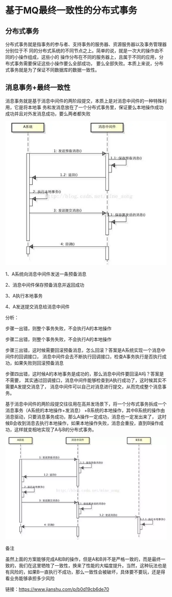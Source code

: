 # 基于MQ最终一致性的分布式事务

## 分布式事务

分布式事务就是指事务的参与者、支持事务的服务器、资源服务器以及事务管理器分别位于不
同的分布式系统的不同节点之上。简单的说，就是一次大的操作由不同的小操作组成，这些小的
操作分布在不同的服务器上，且属于不同的应用，分布式事务需要保证这些小操作要么全部成功，
要么全部失败。本质上来说，分布式事务就是为了保证不同数据库的数据一致性。

## 消息事务+最终一致性

消息事务就是基于消息中间件的两阶段提交，本质上是对消息中间件的一种特殊利用，它是将本地事
务和发消息放在了一个分布式事务里，保证要么本地操作成功成功并且对外发消息成功，要么两者都失败

![image](https://github.com/williamzhang11/fastThinking/blob/master/src/main/java/com/xiu/fastThinking/image/mqinfo.jpg)

1、A系统向消息中间件发送一条预备消息

2、消息中间件保存预备消息并返回成功

3、A执行本地事务

4、A发送提交消息给消息中间件

分析：

步骤一出错，则整个事务失败，不会执行A的本地操作

步骤二出错，则整个事务失败，不会执行A的本地操作

步骤三出错，这时候需要回滚预备消息，怎么回滚？答案是A系统实现一个消息中间件的回调接口，
消息中间件会去不断执行回调接口，检查A事务执行是否执行成功，如果失败则回滚预备消息

步骤四出错，这时候A的本地事务是成功的，那么消息中间件要回滚A吗？答案是不需要，
其实通过回调接口，消息中间件能够检查到A执行成功了，这时候其实不需要A发提交消息了，
消息中间件可以自己对消息进行提交，从而完成整个消息事务。


基于消息中间件的两阶段提交往往用在高并发场景下，将一个分布式事务拆成一个消息事务（A系统的本地操作+发消息）
+B系统的本地操作，其中B系统的操作由消息驱动，只要消息事务成功，那么A操作一定成功，消息也一定发出来了，
这时候B会收到消息去执行本地操作，如果本地操作失败，消息会重投，直到B操作成功，这样就变相地实现了A与B的分布式事务。

![image](https://github.com/williamzhang11/fastThinking/blob/master/src/main/java/com/xiu/fastThinking/image/mqinfo1.jpg)

备注

虽然上面的方案能够完成A和B的操作，但是A和B并不是严格一致的，而是最终一致的，我们在这里牺牲了一致性，换来了性能的大幅度提升。当然，这种玩法也是有风险的，如果B一直执行不成功，那么一致性会被破坏，具体要不要玩，还是得看业务能够承担多少风险



链接：https://www.jianshu.com/p/b0d19cb6de70









